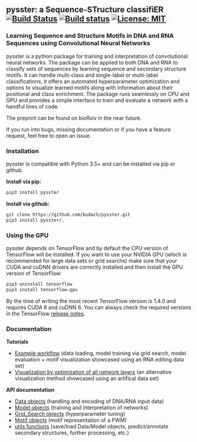 ## pysster: a Sequence-STructure classifiER  [![Build Status](https://travis-ci.org/budach/pysster.svg?branch=master)](https://travis-ci.org/budach/pysster) [![Build status](https://ci.appveyor.com/api/projects/status/b7kkrb0qu5fsanbh/branch/master?svg=true)](https://ci.appveyor.com/project/budach/pysster/branch/master) [![License: MIT](https://img.shields.io/badge/License-MIT-green.svg)](https://opensource.org/licenses/MIT)
### Learning Sequence and Structure Motifs in DNA and RNA Sequences using Convolutional Neural Networks

pysster is a python package for training and interpretation of convolutional neural networks. The package can be applied to both DNA and RNA to classify sets of sequences by learning sequence and secondary structure motifs. It can handle multi-class and single-label or multi-label classifications, it offers an automated hyperparameter optimization and options to visualize learned motifs along with information about their positional and class enrichment. The package runs seamlessly on CPU and GPU and provides a simple interface to train and evaluate a network with a handful lines of code.

The preprint can be found on bioRxiv in the near future.

If you run into bugs, missing documentation or if you have a feature request, feel free to open an issue.

### Installation

pysster is compatible with Python 3.5+ and can be installed via pip or github.

**Install via pip:**

```sh
pip3 install pysster
```
**Install via github:**
```sh
git clone https://github.com/budach/pysster.git
pip3 install pysster/.
```

### Using the GPU

pysster depends on TensorFlow and by default the CPU version of TensorFlow will be installed. If you want to use your NVIDIA GPU (which is recommended for large data sets or grid searchs) make sure that your CUDA and cuDNN drivers are correctly installed and then install the GPU version of TensorFlow:

```sh
pip3 uninstall tensorflow
pip3 install tensorflow-gpu
```

By the time of writing the most recent TensorFlow version is 1.4.0 and requires CUDA 8 and cuDNN 6. You can always check the required versions in the TensorFlow [release notes](https://github.com/tensorflow/tensorflow/releases).


### Documentation

**Tutorials**
* [Example workflow](https://github.com/budach/pysster/blob/master/tutorials/workflow_rna_editing.ipynb) (data loading, model training via grid search, model evaluation + motif visualization showcased using an RNA editing data set)
* [Visualization by optimization of all network layers](https://github.com/budach/pysster/blob/master/tutorials/visualize_all_the_things.ipynb) (an alternative visualization method showcased using an artifical data set)

**API documentation**
* [Data objects](https://github.com/budach/pysster/blob/master/docs/Data.md) (handling and encoding of DNA/RNA input data)
* [Model objects](https://github.com/budach/pysster/blob/master/docs/Model.md) (training and interpretation of networks)
* [Grid_Search objects](https://github.com/budach/pysster/blob/master/docs/Grid_Search.md) (hyperparameter tuning)
* [Motif objects](https://github.com/budach/pysster/blob/master/docs/Motif.md) (motif representation of a PWM)
* [utils functions](https://github.com/budach/pysster/blob/master/docs/utils.md) (save/load Data/Model objects, predict/annotate secondary structures, further processing, etc.)
